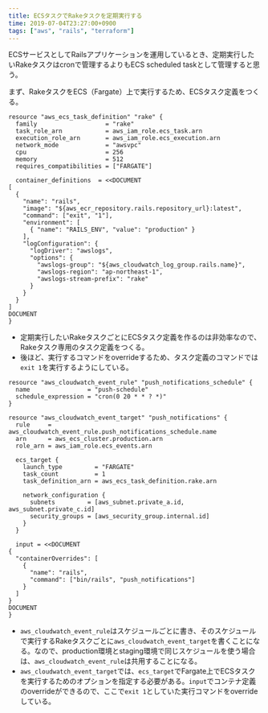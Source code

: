 ```yaml
---
title: ECSタスクでRakeタスクを定期実行する
time: 2019-07-04T23:27:00+0900
tags: ["aws", "rails", "terraform"]
---
```


ECSサービスとしてRailsアプリケーションを運用しているとき、定期実行したいRakeタスクはcronで管理するよりもECS scheduled taskとして管理すると思う。

まず、RakeタスクをECS（Fargate）上で実行するため、ECSタスク定義をつくる。

```hcl
resource "aws_ecs_task_definition" "rake" {
  family                   = "rake"
  task_role_arn            = aws_iam_role.ecs_task.arn
  execution_role_arn       = aws_iam_role.ecs_execution.arn
  network_mode             = "awsvpc"
  cpu                      = 256
  memory                   = 512
  requires_compatibilities = ["FARGATE"]

  container_definitions  = <<DOCUMENT
[
  {
    "name": "rails",
    "image": "${aws_ecr_repository.rails.repository_url}:latest",
    "command": ["exit", "1"],
    "environment": [
      { "name": "RAILS_ENV", "value": "production" }
    ],
    "logConfiguration": {
      "logDriver": "awslogs",
      "options": {
        "awslogs-group": "${aws_cloudwatch_log_group.rails.name}",
        "awslogs-region": "ap-northeast-1",
        "awslogs-stream-prefix": "rake"
      }
    }
  }
]
DOCUMENT
}
```

* 定期実行したいRakeタスクごとにECSタスク定義を作るのは非効率なので、Rakeタスク専用のタスク定義をつくる。
* 後ほど、実行するコマンドをoverrideするため、タスク定義のコマンドでは`exit 1`を実行するようにしている。

```hcl
resource "aws_cloudwatch_event_rule" "push_notifications_schedule" {
  name                = "push-schedule"
  schedule_expression = "cron(0 20 * * ? *)"
}

resource "aws_cloudwatch_event_target" "push_notifications" {
  rule     = aws_cloudwatch_event_rule.push_notifications_schedule.name
  arn      = aws_ecs_cluster.production.arn
  role_arn = aws_iam_role.ecs_events.arn

  ecs_target {
    launch_type         = "FARGATE"
    task_count          = 1
    task_definition_arn = aws_ecs_task_definition.rake.arn

    network_configuration {
      subnets         = [aws_subnet.private_a.id, aws_subnet.private_c.id]
      security_groups = [aws_security_group.internal.id]
    }
  }

  input = <<DOCUMENT
{
  "containerOverrides": [
    {
      "name": "rails",
      "command": ["bin/rails", "push_notifications"]
    }
  ]
}
DOCUMENT
}
```

* `aws_cloudwatch_event_rule`はスケジュールごとに書き、そのスケジュールで実行するRakeタスクごとに`aws_cloudwatch_event_target`を書くことになる。なので、production環境とstaging環境で同じスケジュールを使う場合は、`aws_cloudwatch_event_rule`は共用することになる。
* `aws_cloudwatch_event_target`では、`ecs_target`でFargate上でECSタスクを実行するためのオプションを指定する必要がある。`input`でコンテナ定義のoverrideができるので、ここで`exit 1`としていた実行コマンドをoverrideしている。
